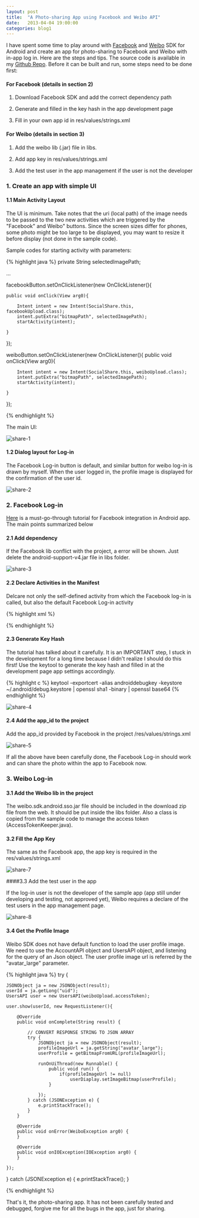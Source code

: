 ```yaml
---
layout: post
title:  "A Photo-sharing App using Facebook and Weibo API"
date:   2013-04-04 19:00:00
categories: blog1
---
```


I have spent some time to play around with [Facebook](https://developers.facebook.com/android/) and [Weibo](http://open.weibo.com/wiki/SDK#Android_SDK) SDK for Android and create an app for photo-sharing to Facebook and Weibo with in-app log in. Here are the steps and tips. The source code is available in my [Github Repo](https://github.com/yulu/SocialShare). Before it can be built and run, some steps need to be done first:

#### For Facebook (details in section 2)

1. Download Facebook SDK and add the correct dependency path

2. Generate and filled in the key hash in the app development page

3. Fill in your own app id in res/values/strings.xml

#### For Weibo (details in section 3)

1. Add the weibo lib (.jar) file in libs.

2. Add app key in res/values/strings.xml

3. Add the test user in the app management if the user is not the developer

### 1. Create an app with simple UI

#### 1.1 Main Activity Layout

The UI is minimum. Take notes that the uri (local path) of the image needs to be passed to the two new activities which are triggered by the "Facebook" and Weibo" buttons. Since the screen sizes differ for phones, some photo might be too large to be displayed, you may want to resize it before display (not done in the sample code).

Sample codes for starting activity with parameters:

{% highlight java %}
private String selectedImagePath;

...

facebookButton.setOnClickListener(new OnClickListener(){

    public void onClick(View arg0){

        Intent intent = new Intent(SocialShare.this, facebookUpload.class);
        intent.putExtra("bitmapPath", selectedImagePath);
        startActivity(intent);

    }
});



weiboButton.setOnClickListener(new OnClickListener(){
    public void onClick(View arg0){

        Intent intent = new Intent(SocialShare.this, weiboUpload.class);
        intent.putExtra("bitmapPath", selectedImagePath);
        startActivity(intent);

    }
 });
 
{% endhighlight %}

The main UI:

![share-1](https://c2.staticflickr.com/8/7701/16907323929_9fddfc133a_z.jpg)

#### 1.2 Dialog layout for Log-in

The Facebook Log-in button is default, and similar button for weibo log-in is drawn by myself. When the user logged in, the profile image is displayed for the confirmation of the user id.

![share-2](https://c2.staticflickr.com/8/7642/17067575076_22b5314d87_z.jpg)

### 2. Facebook Log-in

[Here](https://developers.facebook.com/docs/getting-started/facebook-sdk-for-android/3.0/) is a must-go-through tutorial for Facebook integration in Android app. The main points summarized below

#### 2.1 Add dependency

If the Facebook lib conflict with the project, a error will be shown. Just delete the android-support-v4.jar file in libs folder.

![share-3](https://c2.staticflickr.com/8/7694/16886137807_77b84a6686_z.jpg)

#### 2.2 Declare Activities in the Manifest

Delcare not only the self-defined activity from which the Facebook log-in is called, but also the default Facebook Log-in activity

{% highlight xml %}
<activity
    android:name="com.sample.socialshare.facebookUpload"
    android:label="@string/app_name"
    android:theme="@android:style/Theme.DeviceDefault.Dialog">
    <intent-filter>
        <action android:name="android.intent.action.VIEW" />
        <category android:name="android.intent.category.DEFAULT" />
    </intent-filter>
</activity>

<activity
    android:name="com.facebook.LoginActivity"
    android:theme="@android:style/Theme.Translucent.NoTitleBar"
    android:label="@string/app_name"/>
<meta-data
    android:name="com.facebook.sdk.ApplicationId"
    android:value="@string/fb_app_id"/>
{% endhighlight %}
    
#### 2.3 Generate Key Hash
The tutorial has talked about it carefully. It is an IMPORTANT step, I stuck in the development for a long time because I didn't realize I should do this first! Use the keytool to generate the key hash and filled in at the development page app settings accordingly.

{% highlight c %}
keytool -exportcert -alias androiddebugkey -keystore ~/.android/debug.keystore | openssl sha1 -binary | openssl base64
{% endhighlight %}

![share-4](https://c2.staticflickr.com/8/7677/16905758618_9ac8775a8a_z.jpg)

#### 2.4 Add the app_id to the project

Add the app_id provided by Facebook in the project /res/values/strings.xml

![share-5](https://c1.staticflickr.com/9/8764/17067578166_c706bc140f_z.jpg)

If all the above have been carefully done, the Facebook Log-in should work and can share the photo within the app to Facebook now.

### 3. Weibo Log-in

#### 3.1 Add the Weibo lib in the project

The weibo.sdk.android.sso.jar file should be included in the download zip file from the web. It should be put inside the libs folder. Also a class is copied from the sample code to manage the access token (AccessTokenKeeper.java).

#### 3.2 Fill the App Key

The same as the Facebook app, the app key is required in the res/values/strings.xml

![share-7](https://c2.staticflickr.com/8/7678/17067580176_d9330ac167_z.jpg)

####3.3 Add the test user in the app

If the log-in user is not the developer of the sample app (app still under developing and testing, not approved yet), Weibo requires a declare of the test users in the app management page.

![share-8](https://c1.staticflickr.com/9/8814/17092846651_2e8515a6cc_z.jpg)

#### 3.4 Get the Profile Image

Weibo SDK does not have default function to load the user profile image. We need to use the AccountAPI object and UsersAPI object, and listening for the query of an Json object. The user profile image url is referred by the "avatar_large" parameter.

{% highlight java %}
try {

    JSONObject ja = new JSONObject(result);
    userId = ja.getLong("uid");
    UsersAPI user = new UsersAPI(weiboUpload.accessToken);

    user.show(userId, new RequestListener(){

        @Override
        public void onComplete(String result) {

            // CONVERT RESPONSE STRING TO JSON ARRAY
            try {
                JSONObject ja = new JSONObject(result);
                profileImageUrl = ja.getString("avatar_large");
                userProfile = getBitmapFromURL(profileImageUrl);

                runOnUiThread(new Runnable() {
                    public void run() {
                        if(profileImageUrl != null)
                            userDiaplay.setImageBitmap(userProfile);
                    }

                });
            } catch (JSONException e) {
                e.printStackTrace();
            }
        }

        @Override
        public void onError(WeiboException arg0) {
        }

        @Override
        public void onIOException(IOException arg0) {
        }

    });

} catch (JSONException e) {
    e.printStackTrace();
}

{% endhighlight %}

That's it, the photo-sharing app. It has not been carefully tested and debugged, forgive me for all the bugs in the app, just for sharing.

